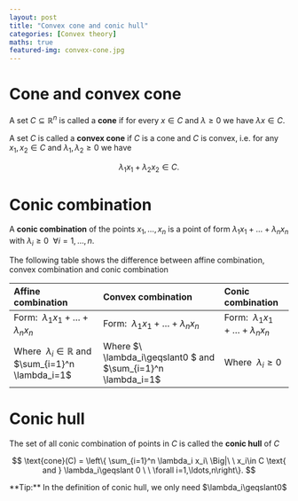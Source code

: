```yaml
---
layout: post
title: "Convex cone and conic hull"
categories: [Convex theory]
maths: true
featured-img: convex-cone.jpg
---
```

# Cone and convex cone

A set $C\subseteq\mathbb R^n$ is called a **cone** if for every $x\in C$ and $\lambda\geqslant 0$ we have $\lambda x\in C$.

A set $C$ is called a **convex cone** if $C$ is a cone and $C$ is convex, i.e. for any $x_1,x_2\in C$ and
$\lambda_1, \lambda_2 \geqslant0$ we have

$$
\lambda_1x_1 +\lambda_2x_2\in C.
$$

# Conic combination

A **conic combination** of the points $x_1,\ldots, x_n$ is a point of form $\lambda_1x_1+\ldots+\lambda_nx_n$ with $\lambda_i\geqslant0\ \ \forall i=1,\ldots,n$.

The following table shows the difference between affine combination, convex combination and conic combination

|  Affine combination  |  Convex combination  |  Conic combination  |
| :------------------ | :------------------ | :----------------- |
| Form: $\ \lambda_1x_1 +\ldots+ \lambda_nx_n$ | Form: $\ \lambda_1x_1 +\ldots+ \lambda_nx_n$ | Form: $\ \lambda_1x_1 +\ldots+ \lambda_nx_n$ | 
| Where $\ \lambda_i\in\mathbb R$ and $\sum_{i=1}^n \lambda_i=1$ | Where $\ \lambda_i\geqslant0 $ and $\sum_{i=1}^n \lambda_i=1$| Where $\ \lambda_i\geqslant0$|




# Conic hull

The set of all conic combination of points in $C$ is called the **conic hull** of $C$

$$
\text{cone}(C) = \left\{ \sum_{i=1}^n \lambda_i x_i\ \Big|\ \ x_i\in C \text{ and } \lambda_i\geqslant 0 \ \ \forall i=1,\ldots,n\right\}.
$$

<div class="alert tip" markdown="1">
**Tip:** In the definition of conic hull, we only need $\lambda_i\geqslant0$
</div>
